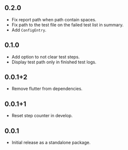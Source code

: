 ## 0.2.0

- Fix report path when path contain spaces.
- Fix path to the test file on the failed test list in summary.
- Add `ConfigEntry`.

## 0.1.0

- Add option to not clear test steps.
- Display test path only in finished test logs.

## 0.0.1+2

- Remove flutter from dependencies.

## 0.0.1+1

- Reset step counter in develop.

## 0.0.1

- Initial release as a standalone package.
